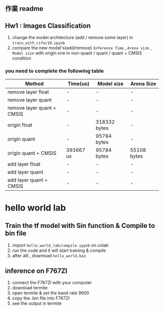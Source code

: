 ## 作業 readme

## Hw1 : Images Classification 
1. change the model architecture (add / remove some layer) in `train_with_cifar10.ipynb`
2. compare the new model's(add/remove) `Inference Time` , `Arena size` , `Model size` with origin one in non-quant / quant / quant + CMSIS condition

### you need to complete the following table
| Method | Time(us) | Model size | Arena Size |
|--------------------|----------|------------|------------|
| remove layer float | - | - | - |
| remove layer quant | - | - | - |
| remove layer quant + CMSIS | - | - | - |
| origin float | - | 318332 bytes | - |
| origin quant | - | 95784 bytes | - |
| origin quant + CMSIS | 393667 us | 95784 bytes | 55108 bytes |
| add layer float | - | - | - |
| add layer quant | - | - | - |
| add layer quant + CMSIS | - | - | - |



# hello world lab
## Train the tf model with Sin function & Compile to bin file
1. import ```hello_world_lab/compile.ipynb``` on colab
2. run the code and it will start training & compile
2. after alll , download ```hello_world.bin ``` 
## inference on F767ZI
1. connect the F767ZI with your computer
2. download termite
3. open termite & set the baod rate 9600
4. copy the .bin file into F767ZI
5. see the output in termite

